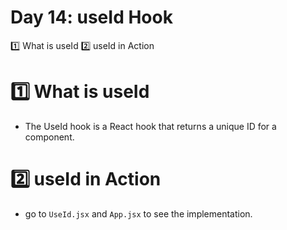 # Day 14: useId Hook

1️⃣ What is useId
2️⃣ useId in Action

# 1️⃣ What is useId

- The UseId hook is a React hook that returns a unique ID for a component.

# 2️⃣ useId in Action

- go to `UseId.jsx` and `App.jsx` to see the implementation.
